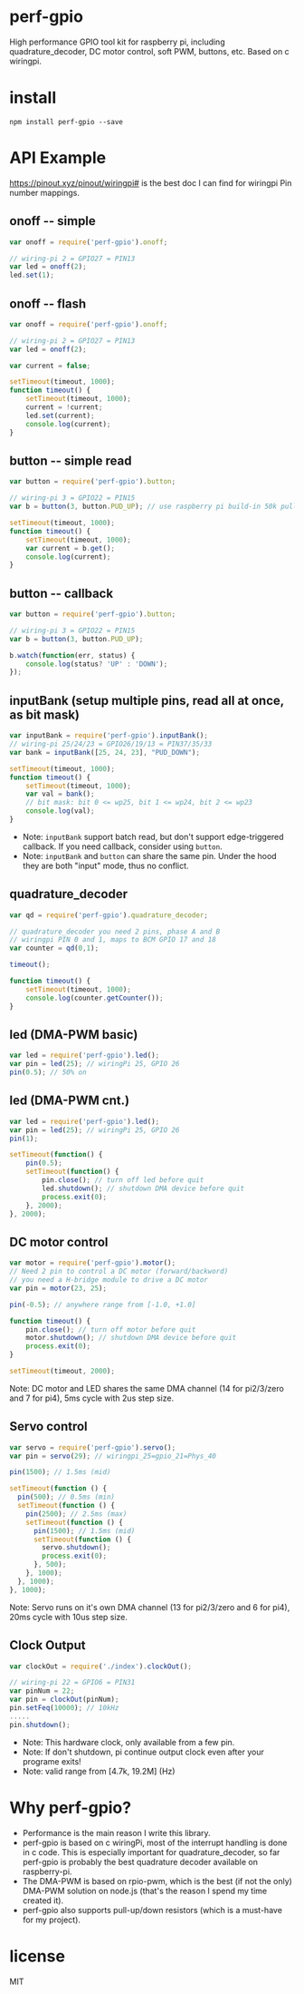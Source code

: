 # perf-gpio
High performance GPIO tool kit for raspberry pi, including quadrature_decoder, DC motor control, soft PWM, buttons, etc. Based on c wiringpi.

# install

```
npm install perf-gpio --save
```

# API Example 
https://pinout.xyz/pinout/wiringpi# is the best doc I can find for wiringpi Pin number mappings.
## onoff -- simple
``` js
var onoff = require('perf-gpio').onoff;

// wiring-pi 2 = GPIO27 = PIN13
var led = onoff(2);
led.set(1);
```

## onoff -- flash
``` js
var onoff = require('perf-gpio').onoff;

// wiring-pi 2 = GPIO27 = PIN13
var led = onoff(2);

var current = false;

setTimeout(timeout, 1000);
function timeout() {
    setTimeout(timeout, 1000);
    current = !current;
    led.set(current);
    console.log(current);
}
```

## button -- simple read
``` js
var button = require('perf-gpio').button;

// wiring-pi 3 = GPIO22 = PIN15
var b = button(3, button.PUD_UP); // use raspberry pi build-in 50k pull-up resistor

setTimeout(timeout, 1000);
function timeout() {
    setTimeout(timeout, 1000);
    var current = b.get();
    console.log(current);
}
```

## button -- callback
``` js
var button = require('perf-gpio').button;

// wiring-pi 3 = GPIO22 = PIN15
var b = button(3, button.PUD_UP);

b.watch(function(err, status) {
    console.log(status? 'UP' : 'DOWN');
});
```

## inputBank (setup multiple pins, read all at once, as bit mask)
``` js
var inputBank = require('perf-gpio').inputBank();
// wiring-pi 25/24/23 = GPIO26/19/13 = PIN37/35/33
var bank = inputBank([25, 24, 23], "PUD_DOWN");

setTimeout(timeout, 1000);
function timeout() {
    setTimeout(timeout, 1000);
    var val = bank();
    // bit mask: bit 0 <= wp25, bit 1 <= wp24, bit 2 <= wp23
    console.log(val);
}
```
* Note: `inputBank` support batch read, but don't support edge-triggered callback. If you need callback, consider using `button`.
* Note: `inputBank` and `button` can share the same pin. Under the hood they are both "input" mode, thus no conflict.


## quadrature_decoder
``` js
var qd = require('perf-gpio').quadrature_decoder;

// quadrature_decoder you need 2 pins, phase A and B
// wiringpi PIN 0 and 1, maps to BCM GPIO 17 and 18
var counter = qd(0,1);

timeout();

function timeout() {
    setTimeout(timeout, 1000);
    console.log(counter.getCounter());
}
```

## led (DMA-PWM basic)
``` js
var led = require('perf-gpio').led();
var pin = led(25); // wiringPi 25, GPIO 26
pin(0.5); // 50% on
```

## led (DMA-PWM cnt.)
``` js
var led = require('perf-gpio').led();
var pin = led(25); // wiringPi 25, GPIO 26
pin(1);

setTimeout(function() {
    pin(0.5);
    setTimeout(function() {
        pin.close(); // turn off led before quit
        led.shutdown(); // shutdown DMA device before quit
        process.exit(0);
    }, 2000);
}, 2000);
```

## DC motor control
``` js
var motor = require('perf-gpio').motor();
// Need 2 pin to control a DC motor (forward/backword)
// you need a H-bridge module to drive a DC motor
var pin = motor(23, 25);

pin(-0.5); // anywhere range from [-1.0, +1.0]

function timeout() {
    pin.close(); // turn off motor before quit
    motor.shutdown(); // shutdown DMA device before quit
    process.exit(0);
}

setTimeout(timeout, 2000);
```
Note: DC motor and LED shares the same DMA channel (14 for pi2/3/zero and 7 for pi4), 5ms cycle with 2us step size.

## Servo control
``` js
var servo = require('perf-gpio').servo();
var pin = servo(29); // wiringpi_25=gpio_21=Phys_40

pin(1500); // 1.5ms (mid)

setTimeout(function () {
  pin(500); // 0.5ms (min)
  setTimeout(function () {
    pin(2500); // 2.5ms (max)
    setTimeout(function () {
      pin(1500); // 1.5ms (mid)
      setTimeout(function () {
        servo.shutdown();
        process.exit(0);
      }, 500);
    }, 1000);
  }, 1000);
}, 1000);
```
Note: Servo runs on it's own DMA channel (13 for pi2/3/zero and 6 for pi4), 20ms cycle with 10us step size.

## Clock Output
``` js
var clockOut = require('./index').clockOut();

// wiring-pi 22 = GPIO6 = PIN31
var pinNum = 22;
var pin = clockOut(pinNum);
pin.setFeq(10000); // 10kHz
.....
pin.shutdown(); 
```
* Note: This hardware clock, only available from a few pin.
* Note: If don't shutdown, pi continue output clock even after your programe exits!
* Note: valid range from [4.7k, 19.2M] (Hz)

# Why perf-gpio?
* Performance is the main reason I write this library.
* perf-gpio is based on c wiringPi, most of the interrupt handling is done in c code. This is especially important for quadrature_decoder, so far perf-gpio is probably the best quadrature decoder available on raspberry-pi.
* The DMA-PWM is based on rpio-pwm, which is the best (if not the only) DMA-PWM solution on node.js (that's the reason I spend my time created it).
* perf-gpio also supports pull-up/down resistors (which is a must-have for my project).


# license

MIT
